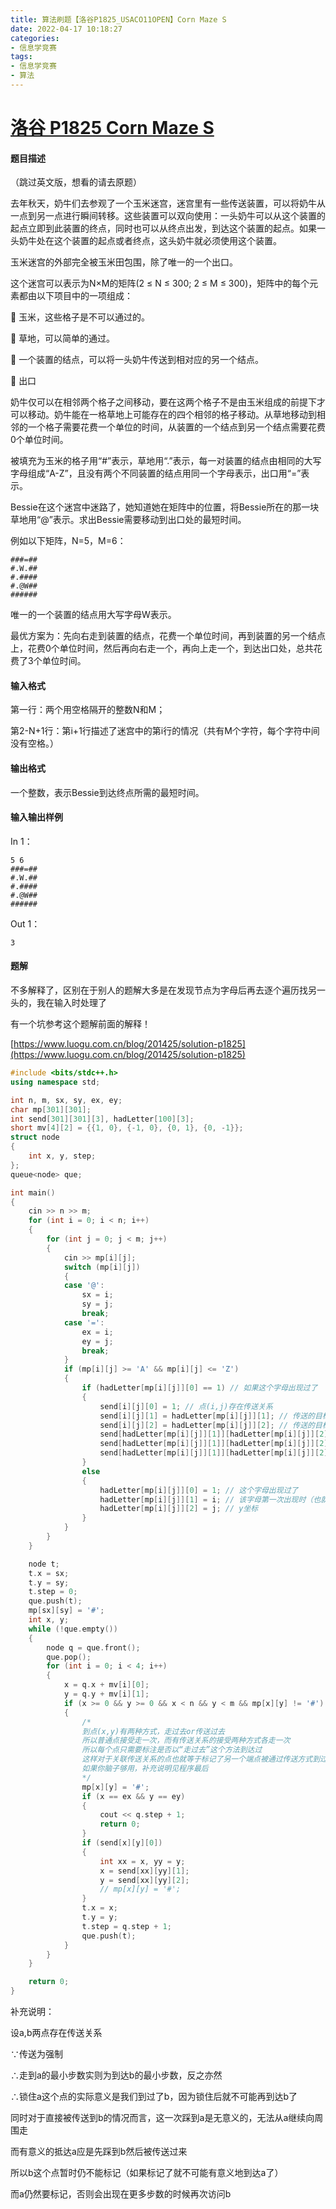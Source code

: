 ```yaml
---
title: 算法刷题【洛谷P1825_USACO11OPEN】Corn Maze S
date: 2022-04-17 10:18:27
categories:
- 信息学竞赛
tags:
- 信息学竞赛
- 算法
---
```


# [洛谷 P1825 Corn Maze S](https://www.luogu.com.cn/problem/P1825)

#### 题目描述

（跳过英文版，想看的请去原题）

去年秋天，奶牛们去参观了一个玉米迷宫，迷宫里有一些传送装置，可以将奶牛从一点到另一点进行瞬间转移。这些装置可以双向使用：一头奶牛可以从这个装置的起点立即到此装置的终点，同时也可以从终点出发，到达这个装置的起点。如果一头奶牛处在这个装置的起点或者终点，这头奶牛就必须使用这个装置。

玉米迷宫的外部完全被玉米田包围，除了唯一的一个出口。

这个迷宫可以表示为N×M的矩阵(2 ≤ N ≤ 300; 2 ≤ M ≤ 300)，矩阵中的每个元素都由以下项目中的一项组成：

    玉米，这些格子是不可以通过的。

    草地，可以简单的通过。

    一个装置的结点，可以将一头奶牛传送到相对应的另一个结点。

    出口

奶牛仅可以在相邻两个格子之间移动，要在这两个格子不是由玉米组成的前提下才可以移动。奶牛能在一格草地上可能存在的四个相邻的格子移动。从草地移动到相邻的一个格子需要花费一个单位的时间，从装置的一个结点到另一个结点需要花费0个单位时间。

被填充为玉米的格子用“#”表示，草地用“.”表示，每一对装置的结点由相同的大写字母组成“A-Z”，且没有两个不同装置的结点用同一个字母表示，出口用“=”表示。

Bessie在这个迷宫中迷路了，她知道她在矩阵中的位置，将Bessie所在的那一块草地用“@”表示。求出Bessie需要移动到出口处的最短时间。

例如以下矩阵，N=5，M=6：
```
###=##
#.W.##
#.####
#.@W##
######
```
唯一的一个装置的结点用大写字母W表示。

最优方案为：先向右走到装置的结点，花费一个单位时间，再到装置的另一个结点上，花费0个单位时间，然后再向右走一个，再向上走一个，到达出口处，总共花费了3个单位时间。

#### 输入格式

第一行：两个用空格隔开的整数N和M；

第2-N+1行：第i+1行描述了迷宫中的第i行的情况（共有M个字符，每个字符中间没有空格。）

#### 输出格式

一个整数，表示Bessie到达终点所需的最短时间。

#### 输入输出样例

In 1：

```text
5 6
###=##
#.W.##
#.####
#.@W##
######
```

Out 1：

```text
3
```

#### 题解

不多解释了，区别在于别人的题解大多是在发现节点为字母后再去逐个遍历找另一头的，我在输入时处理了

有一个坑参考这个题解前面的解释！

[https://www.luogu.com.cn/blog/201425/solution-p1825](https://www.luogu.com.cn/blog/201425/solution-p1825)

```cpp
#include <bits/stdc++.h>
using namespace std;

int n, m, sx, sy, ex, ey;
char mp[301][301];
int send[301][301][3], hadLetter[100][3];
short mv[4][2] = {{1, 0}, {-1, 0}, {0, 1}, {0, -1}};
struct node
{
    int x, y, step;
};
queue<node> que;

int main()
{
    cin >> n >> m;
    for (int i = 0; i < n; i++)
    {
        for (int j = 0; j < m; j++)
        {
            cin >> mp[i][j];
            switch (mp[i][j])
            {
            case '@':
                sx = i;
                sy = j;
                break;
            case '=':
                ex = i;
                ey = j;
                break;
            }
            if (mp[i][j] >= 'A' && mp[i][j] <= 'Z')
            {
                if (hadLetter[mp[i][j]][0] == 1) // 如果这个字母出现过了
                {
                    send[i][j][0] = 1; // 点(i,j)存在传送关系
                    send[i][j][1] = hadLetter[mp[i][j]][1]; // 传送的目标点的x坐标
                    send[i][j][2] = hadLetter[mp[i][j]][2]; // 传送的目标点的y坐标
                    send[hadLetter[mp[i][j]][1]][hadLetter[mp[i][j]][2]][0] = 1; // 该字母上一次出现时的点也存在传送关系
                    send[hadLetter[mp[i][j]][1]][hadLetter[mp[i][j]][2]][1] = i; // 传送的目标点的x坐标
                    send[hadLetter[mp[i][j]][1]][hadLetter[mp[i][j]][2]][2] = j; // 传送的目标点的y坐标
                }
                else
                {
                    hadLetter[mp[i][j]][0] = 1; // 这个字母出现过了
                    hadLetter[mp[i][j]][1] = i; // 该字母第一次出现时（也就是这次）的x坐标
                    hadLetter[mp[i][j]][2] = j; // y坐标
                }
            }
        }
    }

    node t;
    t.x = sx;
    t.y = sy;
    t.step = 0;
    que.push(t);
    mp[sx][sy] = '#';
    int x, y;
    while (!que.empty())
    {
        node q = que.front();
        que.pop();
        for (int i = 0; i < 4; i++)
        {
            x = q.x + mv[i][0];
            y = q.y + mv[i][1];
            if (x >= 0 && y >= 0 && x < n && y < m && mp[x][y] != '#')
            {
                /*
                到点(x,y)有两种方式，走过去or传送过去
                所以普通点接受走一次，而有传送关系的接受两种方式各走一次
                所以每个点只需要标注是否以“走过去”这个方法到达过
                这样对于关联传送关系的点也就等于标记了另一个端点被通过传送方式到过了
                如果你脑子够用，补充说明见程序最后
                */
                mp[x][y] = '#';
                if (x == ex && y == ey)
                {
                    cout << q.step + 1;
                    return 0;
                }
                if (send[x][y][0])
                {
                    int xx = x, yy = y;
                    x = send[xx][yy][1];
                    y = send[xx][yy][2];
                    // mp[x][y] = '#';
                }
                t.x = x;
                t.y = y;
                t.step = q.step + 1;
                que.push(t);
            }
        }
    }

    return 0;
}
```

补充说明：

设a,b两点存在传送关系

∵传送为强制

∴走到a的最小步数实则为到达b的最小步数，反之亦然

∴锁住a这个点的实际意义是我们到过了b，因为锁住后就不可能再到达b了

同时对于直接被传送到b的情况而言，这一次踩到a是无意义的，无法从a继续向周围走

而有意义的抵达a应是先踩到b然后被传送过来

所以b这个点暂时仍不能标记（如果标记了就不可能有意义地到达a了）

而a仍然要标记，否则会出现在更多步数的时候再次访问b
